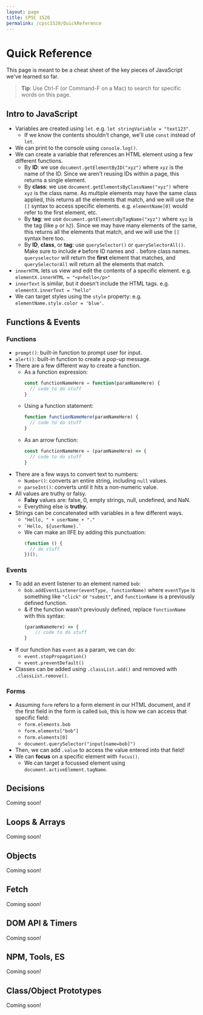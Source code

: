 ```yaml
---
layout: page
title: CPSC 1520
permalink: /cpsc1520/QuickReference
---
```


# Quick Reference

This page is meant to be a cheat sheet of the key pieces of JavaScript we've learned so far.

> **Tip**: Use Ctrl-F (or Command-F on a Mac) to search for specific words on this page.

## Intro to JavaScript
- Variables are created using `let`. e.g. `let stringVariable = "text123"`.
  - If we know the contents shouldn't change, we'll use `const` instead of `let`.
- We can print to the console using `console.log()`.
- We can create a variable that references an HTML element using a few different functions.
  - By **ID**: we use `document.getElementByID("xyz")` where `xyz` is the name of the ID. Since we aren't reusing IDs within a page, this returns a single element.
  - By **class**: we use `document.getElementsByClassName("xyz")` where `xyz` is the class name. As multiple elements may have the same class applied, this returns all the elements that match, and we will use the `[]` syntax to access specific elements. e.g. `elementName[0]` would refer to the first element, etc.
  - By **tag**: we use `document.getElementsByTagName("xyz")` where `xyz` is the tag (like `p` or `h2`). Since we may have many elements of the same, this returns all the elements that match, and we will use the `[]` syntax here too.
  - By **ID**, **class**, or **tag**: use `querySelector()` or `querySelectorAll()`. Make sure to include `#` before ID names and `.` before class names. `queryselector` will return the **first** element that matches, and `querySelectorAll` will return all the elements that match.
- `innerHTML` lets us view and edit the contents of a specific element. e.g. `elementX.innerHTML = "<p>hello</p>"`
- `innerText` is similar, but it doesn't include the HTML tags. e.g. `elementX.innerText = "hello"`
- We can target styles using the `style` property: e.g. `elementName.style.color = 'blue'`.

## Functions & Events
### Functions
- `prompt()`: built-in function to prompt user for input.
- `alert()`: built-in function to create a pop-up message.
- There are a few different way to create a function.
  - As a function expression:
    ```js
    const functionNameHere = function(paramNameHere) {
      // code to do stuff
    }
    ```
  - Using a function statement:
    ```js
    function functionNameHere(paramNameHere) {
      // code to do stuff
    }
    ```
  - As an arrow function:
    ```js
    const functionNameHere = (paramNameHere) => {
      // code to do stuff
    }
    ```
- There are a few ways to convert text to numbers:
  - `Number()`: converts an entire string, including `null` values.
  - `parseInt()`: converts until it hits a non-numeric value.
- All values are truthy or falsy.
  - **Falsy** values are: false, 0, empty strings, null, undefined, and NaN.
  - Everything else is **truthy**.
- Strings can be concatenated with variables in a few different ways.
  - `"Hello, " + userName + "."`
  - `` `Hello, ${userName}.` ``
  - We can make an IIFE by adding this punctuation:
    ```js
    (function () {
      // do stuff
    })();
    ```

### Events
- To add an event listener to an element named `bob`:
  - `bob.addEventListener(eventType, functionName)` where `eventType` is something like `"click"` or `"submit"`, and `functionName` is a previously defined function.
  - & if the function wasn't previously defined, replace `functionName` with this syntax:
    ```js
    (paramNameHere) => {
        // code to do stuff
    }
    ```
- If our function has `event` as a param, we can do:
  - `event.stopPropagation()`
  - `event.preventDefault()`
- Classes can be added using `.classList.add()` and removed with `.classList.remove()`.

### Forms
- Assuming `form` refers to a form element in our HTML document, and if the first field in the form is called `bob`, this is how we can access that specific field:
  - `form.elements.bob`
  - `form.elements["bob"]`
  - `form.elements[0]`
  - `document.querySelector("input[name=bob]")`
- Then, we can add `.value` to access the value entered into that field!
- We can **focus** on a specific element with `focus()`.
  - We can target a focussed element using `document.activeElement.tagName`.


## Decisions
Coming soon!

## Loops & Arrays
Coming soon!

## Objects
Coming soon!

## Fetch
Coming soon!

## DOM API & Timers
Coming soon!

## NPM, Tools, ES
Coming soon!

## Class/Object Prototypes
Coming soon!